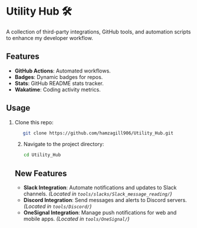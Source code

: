 # Utility Hub 🛠️

A collection of third-party integrations, GitHub tools, and automation scripts to enhance my developer workflow.

## Features
- **GitHub Actions**: Automated workflows.
- **Badges**: Dynamic badges for repos.
- **Stats**: GitHub README stats tracker.
- **Wakatime**: Coding activity metrics.

## Usage
1. Clone this repo:
   ```bash
      git clone https://github.com/hamzagill906/Utility_Hub.git
      ```
   2. Navigate to the project directory:
      ```bash
      cd Utility_Hub
      ```

   ## New Features
   - **Slack Integration**: Automate notifications and updates to Slack channels. *(Located in `tools/slacks/Slack_message_reading/`)*
   - **Discord Integration**: Send messages and alerts to Discord servers. *(Located in `tools/Discord/`)*
   - **OneSignal Integration**: Manage push notifications for web and mobile apps. *(Located in `tools/OneSignal/`)*